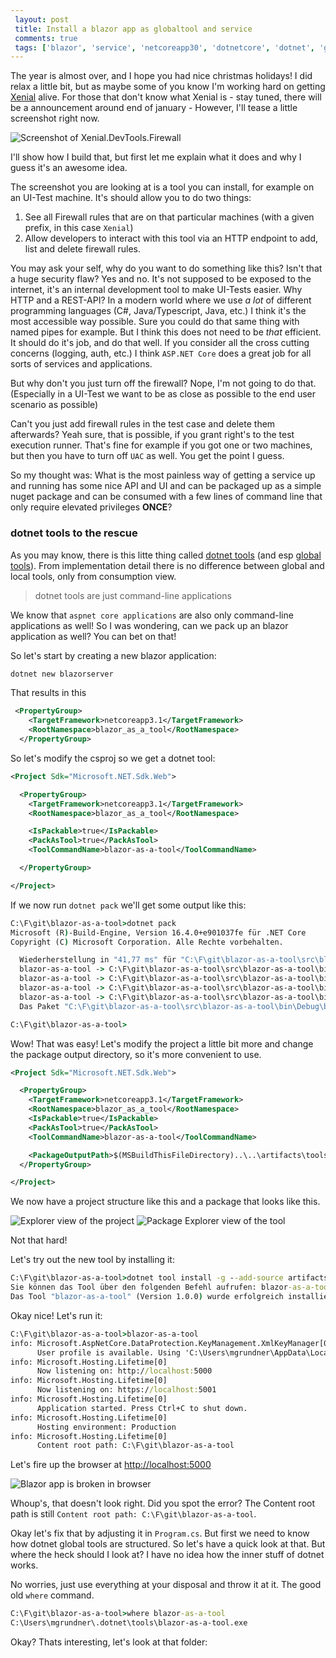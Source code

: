 ```yaml
---
 layout: post 
 title: Install a blazor app as globaltool and service
 comments: true
 tags: ['blazor', 'service', 'netcoreapp30', 'dotnetcore', 'dotnet', 'global-tool', 'Xenial', 'EasyTest', 'XAF']
---
```

The year is almost over, and I hope you had nice christmas holidays! I did relax a little bit, but as maybe some of you know I'm working hard on getting [Xenial](https://www.xenial.io) alive. For those that don't know what Xenial is - stay tuned, there will be a announcement around end of january - However, I'll tease a little screenshot right now.

![Screenshot of Xenial.DevTools.Firewall](/img/posts/2019/2019-12-29-xenial-devtools-firewall-teaser.png)

I'll show how I build that, but first let me explain what it does and why I guess it's an awesome idea.

The screenshot you are looking at is a tool you can install, for example on an UI-Test machine. It's should allow you to do two things:

1. See all Firewall rules that are on that particular machines (with a given prefix, in this case `Xenial`)
1. Allow developers to interact with this tool via an HTTP endpoint to add, list and delete firewall rules.

You may ask your self, why do you want to do something like this? Isn't that a huge security flaw? Yes and no. It's not supposed to be exposed to the internet, it's an internal development tool to make UI-Tests easier. Why HTTP and a REST-API? In a modern world where we use *a lot* of different programming languages (C#, Java/Typescript, Java, etc.) I think it's the most accessible way possible. Sure you could do that same thing with named pipes for example. But I think this does not need to be *that* efficient. It should do it's job, and do that well. If you consider all the cross cutting concerns (logging, auth, etc.) I think `ASP.NET Core` does a great job for all sorts of services and applications.

But why don't you just turn off the firewall? Nope, I'm not going to do that. (Especially in a UI-Test we want to be as close as possible to the end user scenario as possible)

Can't you just add firewall rules in the test case and delete them afterwards? Yeah sure, that is possible, if you grant right's to the test execution runner. That's fine for example if you got one or two machines, but then you have to turn off `UAC` as well. You get the point I guess.

So my thought was: What is the most painless way of getting a service up and running has some nice API and UI and can be packaged up as a simple nuget package and can be consumed with a few lines of command line that only require elevated privileges **ONCE**?

### dotnet tools to the rescue

As you may know, there is this litte thing called [dotnet tools](//andrewlock.net/new-in-net-core-3-local-tools/) (and esp [global tools](//docs.microsoft.com/en-us/dotnet/core/tools/global-tools)). From implementation detail there is no difference between global and local tools, only from consumption view.

> dotnet tools are just command-line applications

We know that `aspnet core applications` are also only command-line applications as well! So I was wondering, can we pack up an blazor application as well? You can bet on that!

So let's start by creating a new blazor application:

```cmd
dotnet new blazorserver
```

That results in this

```xml
 <PropertyGroup>
    <TargetFramework>netcoreapp3.1</TargetFramework>
    <RootNamespace>blazor_as_a_tool</RootNamespace>
  </PropertyGroup>
```

So let's modify the csproj so we get a dotnet tool:

```xml
<Project Sdk="Microsoft.NET.Sdk.Web">

  <PropertyGroup>
    <TargetFramework>netcoreapp3.1</TargetFramework>
    <RootNamespace>blazor_as_a_tool</RootNamespace>

    <IsPackable>true</IsPackable>
    <PackAsTool>true</PackAsTool>
    <ToolCommandName>blazor-as-a-tool</ToolCommandName>

  </PropertyGroup>

</Project>

```

If we now run `dotnet pack` we'll get some output like this:

```cmd
C:\F\git\blazor-as-a-tool>dotnet pack
Microsoft (R)-Build-Engine, Version 16.4.0+e901037fe für .NET Core
Copyright (C) Microsoft Corporation. Alle Rechte vorbehalten.

  Wiederherstellung in "41,77 ms" für "C:\F\git\blazor-as-a-tool\src\blazor-as-a-tool\blazor-as-a-tool.csproj" abgeschlossen.
  blazor-as-a-tool -> C:\F\git\blazor-as-a-tool\src\blazor-as-a-tool\bin\Debug\netcoreapp3.1\blazor-as-a-tool.dll
  blazor-as-a-tool -> C:\F\git\blazor-as-a-tool\src\blazor-as-a-tool\bin\Debug\netcoreapp3.1\blazor-as-a-tool.Views.dll
  blazor-as-a-tool -> C:\F\git\blazor-as-a-tool\src\blazor-as-a-tool\bin\Debug\netcoreapp3.1\blazor-as-a-tool.dll
  blazor-as-a-tool -> C:\F\git\blazor-as-a-tool\src\blazor-as-a-tool\bin\Debug\netcoreapp3.1\blazor-as-a-tool.Views.dll
  Das Paket "C:\F\git\blazor-as-a-tool\src\blazor-as-a-tool\bin\Debug\blazor-as-a-tool.1.0.0.nupkg" wurde erfolgreich erstellt.

C:\F\git\blazor-as-a-tool>
```

Wow! That was easy! Let's modify the project a little bit more and change the package output directory, so it's more convenient to use.

```xml
<Project Sdk="Microsoft.NET.Sdk.Web">

  <PropertyGroup>
    <TargetFramework>netcoreapp3.1</TargetFramework>
    <RootNamespace>blazor_as_a_tool</RootNamespace>
    <IsPackable>true</IsPackable>
    <PackAsTool>true</PackAsTool>
    <ToolCommandName>blazor-as-a-tool</ToolCommandName>

    <PackageOutputPath>$(MSBuildThisFileDirectory)..\..\artifacts\tools</PackageOutputPath>
  </PropertyGroup>

</Project>

```

We now have a project structure like this and a package that looks like this.

![Explorer view of the project](/img/posts/2019/2019-12-29-tool-explorer-structure.png)
![Package Explorer view of the tool](/img/posts/2019/2019-12-29-package-explorer-tool-structure.png)

Not that hard!

Let's try out the new tool by installing it:

```cmd
C:\F\git\blazor-as-a-tool>dotnet tool install -g --add-source artifacts\tools blazor-as-a-tool
Sie können das Tool über den folgenden Befehl aufrufen: blazor-as-a-tool
Das Tool "blazor-as-a-tool" (Version 1.0.0) wurde erfolgreich installiert.
```

Okay nice! Let's run it:

```cmd
C:\F\git\blazor-as-a-tool>blazor-as-a-tool
info: Microsoft.AspNetCore.DataProtection.KeyManagement.XmlKeyManager[0]
      User profile is available. Using 'C:\Users\mgrundner\AppData\Local\ASP.NET\DataProtection-Keys' as key repository and Windows DPAPI to encrypt keys at rest.
info: Microsoft.Hosting.Lifetime[0]
      Now listening on: http://localhost:5000
info: Microsoft.Hosting.Lifetime[0]
      Now listening on: https://localhost:5001
info: Microsoft.Hosting.Lifetime[0]
      Application started. Press Ctrl+C to shut down.
info: Microsoft.Hosting.Lifetime[0]
      Hosting environment: Production
info: Microsoft.Hosting.Lifetime[0]
      Content root path: C:\F\git\blazor-as-a-tool
```

Let's fire up the browser at [http://localhost:5000](http://localhost:5000)

![Blazor app is broken in browser](/img/posts/2019/2019-12-29-blazor-browser-broken.png)

Whoup's, that doesn't look right. Did you spot the error? The Content root path is still `Content root path: C:\F\git\blazor-as-a-tool`.

Okay let's fix that by adjusting it in `Program.cs`. But first we need to know how dotnet global tools are structured. So let's have a quick look at that. But where the heck should I look at? I have no idea how the inner stuff of dotnet works.

No worries, just use everything at your disposal and throw it at it. The good old `where` command.

```cmd
C:\F\git\blazor-as-a-tool>where blazor-as-a-tool
C:\Users\mgrundner\.dotnet\tools\blazor-as-a-tool.exe
```

Okay? Thats interesting, let's look at that folder:




```cs

```